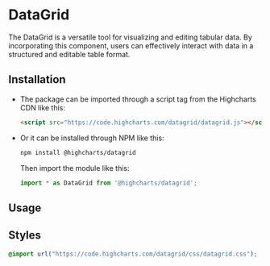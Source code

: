 DataGrid
===

The DataGrid is a versatile tool for visualizing and editing tabular data.
By incorporating this component, users can effectively interact with data in a structured and editable table format.


## Installation
- The package can be imported through a script tag from the Highcharts CDN like this:

    ```html
    <script src="https://code.highcharts.com/datagrid/datagrid.js"></script>
    ```

- Or it can be installed through NPM like this:

    ```bash
    npm install @highcharts/datagrid
    ```
    Then import the module like this:

    ```typescript
    import * as DataGrid from '@highcharts/datagrid';
    ```

## Usage




## Styles

```css
@import url("https://code.highcharts.com/datagrid/css/datagrid.css");
```

